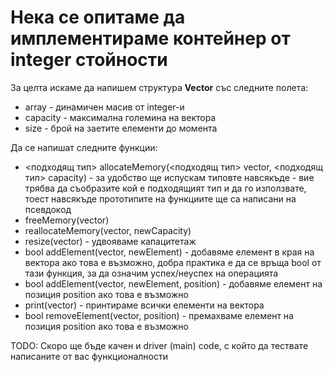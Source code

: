 # Нека се опитаме да имплементираме контейнер от integer стойности

За целта искаме да напишем структура <b>Vector</b> със следните полета:

<ul>
    <li> array - динамичен масив от integer-и
    <li> capacity - максимална големина на вектора
    <li> size - брой на заетите елементи до момента 
</ul>

Да се напишат следните функции:

<ul>
    <li> <подходящ тип> allocateMemory(<подходящ тип> vector, <подходящ тип> capacity) - за удобство ще испускам типовте навсякъде - вие трябва да съобразите кой е подходящият тип и да го използвате, тоест навсякъде прототипите на функциите ще са написани на псевдокод
    <li> freeMemory(vector)
    <li> reallocateMemory(vector, newCapacity)
    <li> resize(vector) - удвояваме капацитетаж
    <li> bool addElement(vector, newElement) - добавяме елемент в края на вектора ако това е възможно, добра практика е да се връща bool от тази функция, за да означим успех/неуспех на операцията
    <li> bool addElement(vector, newElement, position) - добавяме елемент на позиция position ако това е възможно
    <li> print(vector) - принтираме всички елементи на вектора
    <li> bool removeElement(vector, position) - премахваме елемент на позиция position ако това е възможно
</ul>

TODO: Скоро ще бъде качен и driver (main) code, с който да тествате написаните от вас функционалности

